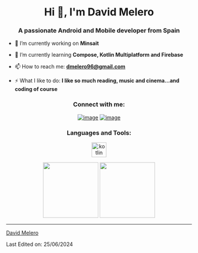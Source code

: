 <h1 align="center">Hi 👋, I'm David Melero</h1>
<h3 align="center">A passionate Android and Mobile developer from Spain</h3>

- 🔭 I’m currently working on **Minsait**

- 🌱 I’m currently learning **Compose, Kotlin Multiplatform and Firebase**

- 📫 How to reach me: **dmelero96@gmail.com**

- ⚡ What I like to do: **I like so much reading, music and cinema...and coding of course**

<h3 align="center">Connect with me:</h3>
<div align="center">

[![image](https://img.shields.io/badge/LinkedIn-0077B5?style=for-the-badge&logo=linkedin&logoColor=white)](https://www.linkedin.com/in/davidmeleromorant/)
[![image](https://img.shields.io/badge/Gmail-D14836?style=for-the-badge&logo=gmail&logoColor=white)](mailto:produtor.dmelero96@gmail.com)
  
</div>

<h3 align="center">Languages and Tools:</h3>

<p align="center"> 
  <a href="https://kotlinlang.org/" target="_blank"> 
    <img src="https://upload.wikimedia.org/wikipedia/commons/thumb/7/74/Kotlin_Icon.png/1200px-Kotlin_Icon.png" alt="kotlin" width="40" height="40"/> 
  </a>
</p>

<p align= "center">
  <img height= "150" src="https://github-readme-stats.vercel.app/api?username=davmm96&theme=react&show_icons=true&include_all_commits=true" />
  <img height= "150" src="https://github-readme-stats.vercel.app/api/top-langs/?username=davmm96&theme=react&layout=compact" />
</p>

------

[David Melero](https://github.com/davmm96)

Last Edited on: 25/06/2024
